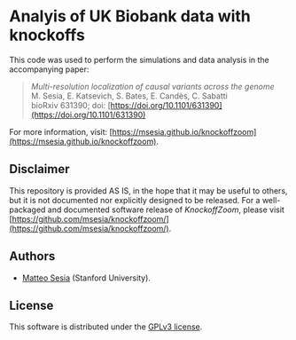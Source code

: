 # Analyis of UK Biobank data with knockoffs

This code was used to perform the simulations and data analysis in the accompanying paper:

> *Multi-resolution localization of causal variants across the genome* <br />
> M. Sesia, E. Katsevich, S. Bates, E. Candès, C. Sabatti <br />
> bioRxiv 631390; doi: [https://doi.org/10.1101/631390](https://doi.org/10.1101/631390)

For more information, visit: [https://msesia.github.io/knockoffzoom](https://msesia.github.io/knockoffzoom).


## Disclaimer

This repository is provided AS IS, in the hope that it may be useful to others, but it is not documented nor explicitly designed to be released.
For a well-packaged and documented software release of *KnockoffZoom*, please visit [https://github.com/msesia/knockoffzoom/](https://github.com/msesia/knockoffzoom/).


## Authors

   - [Matteo Sesia](http://web.stanford.edu/~msesia/) (Stanford University).


## License

This software is distributed under the [GPLv3 license](https://www.gnu.org/licenses/gpl-3.0.en.html).

